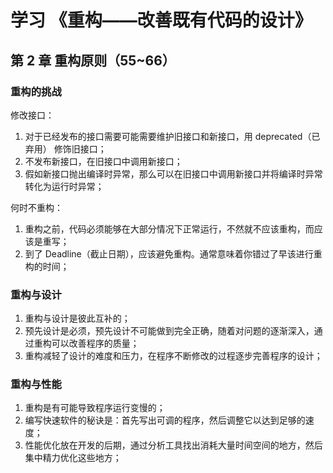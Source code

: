 # 学习 《重构——改善既有代码的设计》

## 第 2 章 重构原则（55~66）

### 重构的挑战

修改接口：

1. 对于已经发布的接口需要可能需要维护旧接口和新接口，用 deprecated（已弃用） 修饰旧接口；
2. 不发布新接口，在旧接口中调用新接口；
3. 假如新接口抛出编译时异常，那么可以在旧接口中调用新接口并将编译时异常转化为运行时异常；

何时不重构：

1. 重构之前，代码必须能够在大部分情况下正常运行，不然就不应该重构，而应该是重写；
2. 到了 Deadline（截止日期），应该避免重构。通常意味着你错过了早该进行重构的时间；

### 重构与设计

1. 重构与设计是彼此互补的；
2. 预先设计是必须，预先设计不可能做到完全正确，随着对问题的逐渐深入，通过重构可以改善程序的质量；
3. 重构减轻了设计的难度和压力，在程序不断修改的过程逐步完善程序的设计；

### 重构与性能

1. 重构是有可能导致程序运行变慢的；
2. 编写快速软件的秘诀是：首先写出可调的程序，然后调整它以达到足够的速度；
3. 性能优化放在开发的后期，通过分析工具找出消耗大量时间空间的地方，然后集中精力优化这些地方；
